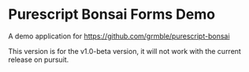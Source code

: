 # Purescript Bonsai Forms Demo

A demo application for https://github.com/grmble/purescript-bonsai

This version is for the v1.0-beta version, it will not work with
the current release on pursuit.
